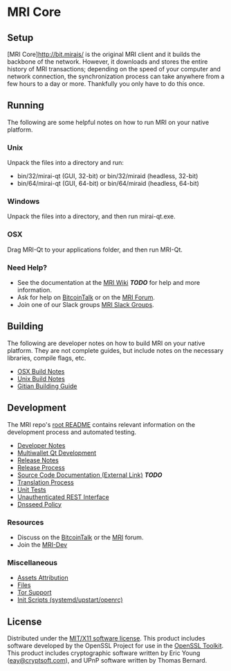 MRI Core
=====================

Setup
---------------------
[MRI Core]http://bit.mirais/ is the original MRI client and it builds the backbone of the network. However, it downloads and stores the entire history of MRI transactions; depending on the speed of your computer and network connection, the synchronization process can take anywhere from a few hours to a day or more. Thankfully you only have to do this once.

Running
---------------------
The following are some helpful notes on how to run MRI on your native platform.

### Unix

Unpack the files into a directory and run:

- bin/32/mirai-qt (GUI, 32-bit) or bin/32/miraid (headless, 32-bit)
- bin/64/mirai-qt (GUI, 64-bit) or bin/64/miraid (headless, 64-bit)

### Windows

Unpack the files into a directory, and then run mirai-qt.exe.

### OSX

Drag MRI-Qt to your applications folder, and then run MRI-Qt.

### Need Help?

* See the documentation at the [MRI Wiki](https://en.bitcoin.it/wiki/Main_Page) ***TODO***
for help and more information.
* Ask for help on [BitcoinTalk](https://bitcointalk.org/index.php?topic=1604893.0) or on the [MRI Forum](https://google.forum.com/).
* Join one of our Slack groups [MRI Slack Groups](https://google.slack.com/).

Building
---------------------
The following are developer notes on how to build MRI on your native platform. They are not complete guides, but include notes on the necessary libraries, compile flags, etc.

- [OSX Build Notes](build-osx.md)
- [Unix Build Notes](build-unix.md)
- [Gitian Building Guide](gitian-building.md)

Development
---------------------
The MRI repo's [root README](https://github.com/MRICRYPTO/MRI/blob/master/README.md) contains relevant information on the development process and automated testing.

- [Developer Notes](developer-notes.md)
- [Multiwallet Qt Development](multiwallet-qt.md)
- [Release Notes](release-notes.md)
- [Release Process](release-process.md)
- [Source Code Documentation (External Link)](https://dev.visucore.com/bitcoin/doxygen/) ***TODO***
- [Translation Process](translation_process.md)
- [Unit Tests](unit-tests.md)
- [Unauthenticated REST Interface](REST-interface.md)
- [Dnsseed Policy](dnsseed-policy.md)

### Resources

* Discuss on the [BitcoinTalk](https://bitcointalk.org/index.php?topic=1604893.0) or the [MRI](https://google.forum.com/) forum.
* Join the [MRI-Dev](https://google.slack.com/) 

### Miscellaneous
- [Assets Attribution](assets-attribution.md)
- [Files](files.md)
- [Tor Support](tor.md)
- [Init Scripts (systemd/upstart/openrc)](init.md)

License
---------------------
Distributed under the [MIT/X11 software license](http://www.opensource.org/licenses/mit-license.php).
This product includes software developed by the OpenSSL Project for use in the [OpenSSL Toolkit](https://www.openssl.org/). This product includes
cryptographic software written by Eric Young ([eay@cryptsoft.com](mailto:eay@cryptsoft.com)), and UPnP software written by Thomas Bernard.
